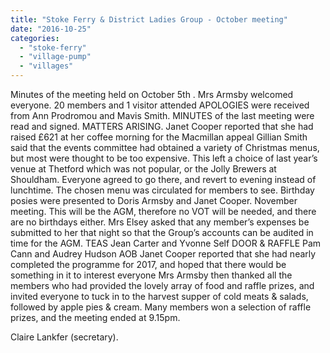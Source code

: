 ```yaml
---
title: "Stoke Ferry & District Ladies Group - October meeting"
date: "2016-10-25"
categories: 
  - "stoke-ferry"
  - "village-pump"
  - "villages"
---
```


Minutes of the meeting held on October 5th . Mrs Armsby welcomed everyone. 20 members and 1 visitor attended APOLOGIES were received from Ann Prodromou and Mavis Smith. MINUTES of the last meeting were read and signed. MATTERS ARISING. Janet Cooper reported that she had raised £621 at her coffee morning for the Macmillan appeal Gillian Smith said that the events committee had obtained a variety of Christmas menus, but most were thought to be too expensive. This left a choice of last year’s venue at Thetford which was not popular, or the Jolly Brewers at Shouldham. Everyone agreed to go there, and revert to evening instead of lunchtime. The chosen menu was circulated for members to see. Birthday posies were presented to Doris Armsby and Janet Cooper. November meeting. This will be the AGM, therefore no VOT will be needed, and there are no birthdays either. Mrs Elsey asked that any member’s expenses be submitted to her that night so that the Group’s accounts can be audited in time for the AGM. TEAS Jean Carter and Yvonne Self DOOR & RAFFLE Pam Cann and Audrey Hudson AOB Janet Cooper reported that she had nearly completed the programme for 2017, and hoped that there would be something in it to interest everyone Mrs Armsby then thanked all the members who had provided the lovely array of food and raffle prizes, and invited everyone to tuck in to the harvest supper of cold meats & salads, followed by apple pies & cream. Many members won a selection of raffle prizes, and the meeting ended at 9.15pm.

Claire Lankfer (secretary).
